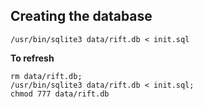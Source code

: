 
## Creating the database

```
/usr/bin/sqlite3 data/rift.db < init.sql
```

**To refresh**
```
rm data/rift.db;
/usr/bin/sqlite3 data/rift.db < init.sql;
chmod 777 data/rift.db
```

